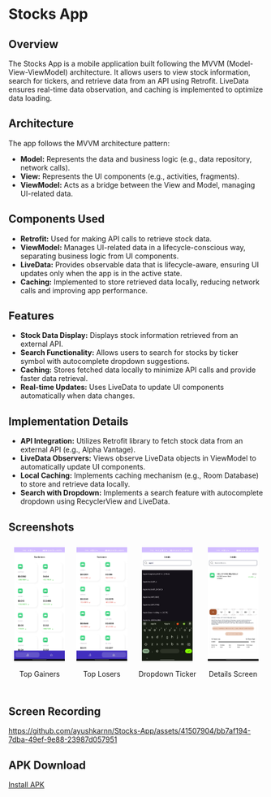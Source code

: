 # Stocks App 

## Overview
The Stocks App is a mobile application built following the MVVM (Model-View-ViewModel) architecture. It allows users to view stock information, search for tickers, and retrieve data from an API using Retrofit. LiveData ensures real-time data observation, and caching is implemented to optimize data loading.

## Architecture
The app follows the MVVM architecture pattern:
- **Model:** Represents the data and business logic (e.g., data repository, network calls).
- **View:** Represents the UI components (e.g., activities, fragments).
- **ViewModel:** Acts as a bridge between the View and Model, managing UI-related data.

## Components Used
- **Retrofit:** Used for making API calls to retrieve stock data.
- **ViewModel:** Manages UI-related data in a lifecycle-conscious way, separating business logic from UI components.
- **LiveData:** Provides observable data that is lifecycle-aware, ensuring UI updates only when the app is in the active state.
- **Caching:** Implemented to store retrieved data locally, reducing network calls and improving app performance.

## Features
- **Stock Data Display:** Displays stock information retrieved from an external API.
- **Search Functionality:** Allows users to search for stocks by ticker symbol with autocomplete dropdown suggestions.
- **Caching:** Stores fetched data locally to minimize API calls and provide faster data retrieval.
- **Real-time Updates:** Uses LiveData to update UI components automatically when data changes.

## Implementation Details
- **API Integration:** Utilizes Retrofit library to fetch stock data from an external API (e.g., Alpha Vantage).
- **LiveData Observers:** Views observe LiveData objects in ViewModel to automatically update UI components.
- **Local Caching:** Implements caching mechanism (e.g., Room Database) to store and retrieve data locally.
- **Search with Dropdown:** Implements a search feature with autocomplete dropdown using RecyclerView and LiveData.


## Screenshots 

<div style="display: flex; justify-content: space-around; align-items: flex-start; flex-wrap: wrap;">

<div style="text-align: center; flex: 0 1 auto; margin: 10px;">
  <img src="images/TopGainersFragment.jpg" alt="TopGainers" style="width: 100px;">
  <p>Top Gainers</p>
</div>

<div style="text-align: center; flex: 0 1 auto; margin: 10px;">
  <img src="images/TopLosersFragment.jpg" alt="TopLosers" style="width: 100px;">
  <p>Top Losers</p>
</div>

<div style="text-align: center; flex: 0 1 auto; margin: 10px;">
  <img src="images/dropdown_ticker.jpg" alt="Dropdown Ticker" style="width: 100px;">
  <p>Dropdown Ticker</p>
</div>

<div style="text-align: center; flex: 0 1 auto; margin: 10px;">
  <img src="images/DetailsScreen.jpg" alt="Details Screen" style="width: 100px;">
  <p>Details Screen</p>
</div>

</div>

## Screen Recording
https://github.com/ayushkarnn/Stocks-App/assets/41507904/bb7af194-7dba-49ef-9e88-23987d057951

## APK Download
[Install APK](https://drive.google.com/file/d/1jjk4kDUSGWFSX9lXx4Gg3CGK5_GVkfKz/view?usp=sharing)
